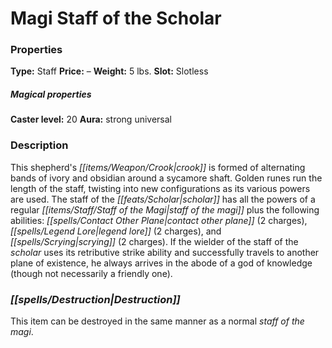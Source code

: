 ﻿---
Title: "Magi Staff of the Scholar"
Type: "Staff"
Price: "–"
Weight: "5 lbs."
Slot: "Slotless"
Caster level: "20"
Aura: "strong universal"
Description: |
  "This shepherd's crook is formed of alternating bands of ivory and obsidian around a sycamore shaft. Golden runes run the length of the staff, twisting into new configurations as its various powers are used. The _staff of the scholar_ has all the powers of a regular _staff of the magi_ plus the following abilities: _contact other plane_ (2 charges), _legend lore_ (2 charges), and _scrying_ (2 charges). If the wielder of the _staff of the scholar_ uses its retributive strike ability and successfully travels to another plane of existence, he always arrives in the abode of a god of knowledge (though not necessarily a friendly one)."
Destruction: |
  "This item can be destroyed in the same manner as a normal _staff of the magi_."
Sources: "['Classic Treasures Revisited']"
---

# Magi Staff of the Scholar

### Properties

**Type:** Staff **Price:** – **Weight:** 5 lbs. **Slot:** Slotless

##### Magical properties

**Caster level:** 20 **Aura:** strong universal

### Description

This shepherd's _[[items/Weapon/Crook|crook]]_ is formed of alternating bands of ivory and obsidian around a sycamore shaft. Golden runes run the length of the staff, twisting into new configurations as its various powers are used. The staff of the _[[feats/Scholar|scholar]]_ has all the powers of a regular _[[items/Staff/Staff of the Magi|staff of the magi]]_ plus the following abilities: _[[spells/Contact Other Plane|contact other plane]]_ (2 charges), _[[spells/Legend Lore|legend lore]]_ (2 charges), and _[[spells/Scrying|scrying]]_ (2 charges). If the wielder of the staff of the _scholar_ uses its retributive strike ability and successfully travels to another plane of existence, he always arrives in the abode of a god of knowledge (though not necessarily a friendly one).

### _[[spells/Destruction|Destruction]]_

This item can be destroyed in the same manner as a normal _staff of the magi_.

